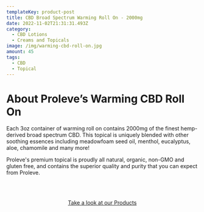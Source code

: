 ```yaml
---
templateKey: product-post
title: CBD Broad Spectrum Warming Roll On - 2000mg
date: 2022-11-02T21:31:31.493Z
category:
  - CBD Lotions
  - Creams and Topicals
image: /img/warming-cbd-roll-on.jpg
amount: 45
tags:
  - CBD
  - Topical
---
```

# **About Proleve’s Warming CBD Roll On**

Each 3oz container of warming roll on contains 2000mg of the finest hemp-derived broad spectrum CBD. This topical is uniquely blended with other soothing essences including meadowfoam seed oil, menthol, eucalyptus, aloe, chamomile and many more! 

Proleve's premium topical is proudly all natural, organic, non-GMO and gluten free, and contains the superior quality and purity that you can expect from Proleve.

<br><br>

<Center><a class="link-view-more-products" target="_blank" href="https://capitalamericanshaman.com/products">Take a look at our Products</a></Center>